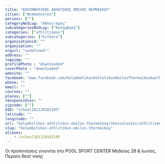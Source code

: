 ```yaml
---
title: "ΚΟΛΥΜΒΗΤΙΚΟΣ ΑΘΛΗΤΙΚΟΣ ΟΜΙΛΟΣ ΘΕΡΜΑΙΚΟΥ"
cities: ["Θεσσαλονίκη"]
perioxi: [""]
categoryNoSLug: "Αθλητισμός"
subcategoriesNoSLug: ["Κολύμβηση"]
categories: ["athlitismos"]
subcategories: ["kithara"]
organisationid: ""
organisation: ""
orgurl: "undefined-"
address: ""
logoimg: ""
profilePhoto : "downloaded"
coverPhoto : "downloaded"
website: ""
facebook: "www.facebook.com/KolymbetikosAthletikosOmilosThermaikouKaoth"
phone: ""
email: ""
courses: ""
places: [""]
rensponsibles: ""
zipcode: [""]
UID: "school281120182105"
latitude: ""
longitude: ""
url: "kolymbitikos-athlitikos-omilos-thermaikoy/thessaloniki/athlitismos/kithara"
slug: "kolymbitikos-athlitikos-omilos-thermaikoy"
aliases:
    - /school281120182105
---
```



Οι προπονήσεις γίνονται στο POOL SPORT CENTER Μηδείας 28 &amp; Ιωνίας, Περαία Θεσ/ νίκης

